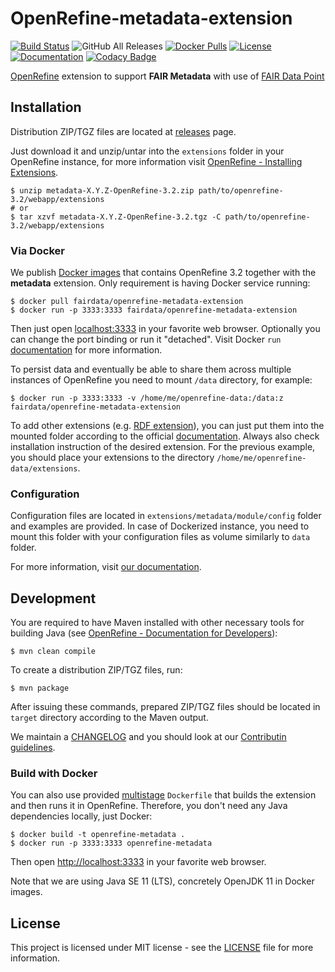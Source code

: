 # OpenRefine-metadata-extension

[![Build Status](https://travis-ci.com/FAIRDataTeam/OpenRefine-metadata-extension.svg?branch=master)](https://travis-ci.com/FAIRDataTeam/OpenRefine-metadata-extension)
![GitHub All Releases](https://img.shields.io/github/downloads/FAIRDataTeam/OpenRefine-metadata-extension/total)
[![Docker Pulls](https://img.shields.io/docker/pulls/fairdata/openrefine-metadata-extension)](https://hub.docker.com/r/fairdata/openrefine-metadata-extension)
[![License](https://img.shields.io/github/license/FAIRDataTeam/OpenRefine-metadata-extension)](LICENSE)
[![Documentation](https://readthedocs.org/projects/fairdatapoint/badge/?version=latest)](https://fairdatapoint.readthedocs.io/en/latest/openrefine/usage.html)
[![Codacy Badge](https://api.codacy.com/project/badge/Grade/aca649b193144fb68428ba3039a49ad5)](https://www.codacy.com/manual/MarekSuchanek/OpenRefine-metadata-extension?utm_source=github.com&amp;utm_medium=referral&amp;utm_content=FAIRDataTeam/OpenRefine-metadata-extension&amp;utm_campaign=Badge_Grade)

[OpenRefine](http://openrefine.org) extension to support **FAIR Metadata** with use of [FAIR Data Point](https://github.com/FAIRDataTeam/FAIRDataPoint)

## Installation

Distribution ZIP/TGZ files are located at [releases](https://github.com/FAIRDataTeam/OpenRefine-metadata-extension/releases) page.

Just download it and unzip/untar into the `extensions` folder in your OpenRefine instance, for more information visit [OpenRefine - Installing Extensions](https://github.com/OpenRefine/OpenRefine/wiki/Installing-Extensions).

```console
$ unzip metadata-X.Y.Z-OpenRefine-3.2.zip path/to/openrefine-3.2/webapp/extensions
# or
$ tar xzvf metadata-X.Y.Z-OpenRefine-3.2.tgz -C path/to/openrefine-3.2/webapp/extensions
```

### Via Docker

We publish [Docker images](https://hub.docker.com/r/fairdata/openrefine-metadata-extension) that contains OpenRefine 3.2 together with the **metadata** extension. Only requirement is having Docker service running:

```console
$ docker pull fairdata/openrefine-metadata-extension
$ docker run -p 3333:3333 fairdata/openrefine-metadata-extension
```

Then just open [localhost:3333](http://localhost:3333) in your favorite web browser. Optionally you can change the port binding or run it "detached". Visit Docker `run` [documentation](https://docs.docker.com/engine/reference/run/) for more information.

To persist data and eventually be able to share them across multiple instances of OpenRefine you need to mount `/data` directory, for example:

```console
$ docker run -p 3333:3333 -v /home/me/openrefine-data:/data:z fairdata/openrefine-metadata-extension
```

To add other extensions (e.g. [RDF extension](https://github.com/stkenny/grefine-rdf-extension)), you can just put them into the mounted folder according to the official [documentation](https://github.com/OpenRefine/OpenRefine/wiki/Installing-Extensions). Always also check installation instruction of the desired extension. For the previous example, you should place your extensions to the directory `/home/me/openrefine-data/extensions`.

### Configuration

Configuration files are located in `extensions/metadata/module/config` folder and examples are provided. In case of Dockerized instance, you need to mount this folder with your configuration files as volume similarly to `data` folder.

For more information, visit [our documentation](https://fairdatapoint.readthedocs.io/en/latest/openrefine/setup.html#configuration).

## Development

You are required to have Maven installed with other necessary tools for building Java (see [OpenRefine - Documentation for Developers](https://github.com/OpenRefine/OpenRefine/wiki/Documentation-For-Developers)):

```console
$ mvn clean compile
```

To create a distribution ZIP/TGZ files, run:

```console
$ mvn package
```

After issuing these commands, prepared ZIP/TGZ files should be located in `target` directory according to the Maven output.

We maintain a [CHANGELOG](CHANGELOG.md) and you should look at our [Contributin guidelines](CONTRIBUTING.md).

### Build with Docker

You can also use provided [multistage](https://docs.docker.com/develop/develop-images/multistage-build/) `Dockerfile`
that builds the extension and then runs it in OpenRefine. Therefore, you don't need
any Java dependencies locally, just Docker:

```console
$ docker build -t openrefine-metadata .
$ docker run -p 3333:3333 openrefine-metadata
```

Then open [http://localhost:3333](http://localhost:3333) in your favorite web browser.

Note that we are using Java SE 11 (LTS), concretely OpenJDK 11 in Docker images.

## License

This project is licensed under MIT license - see the [LICENSE](LICENSE) file for more information.
